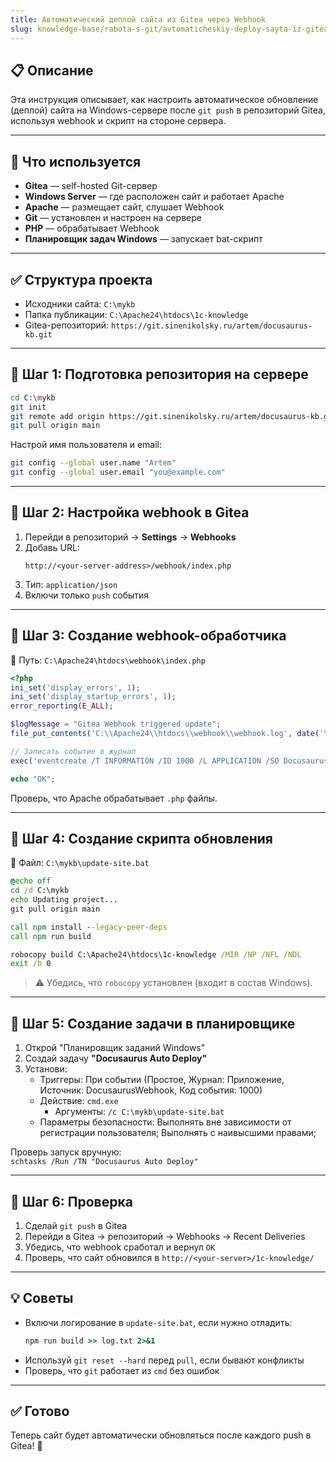 ```yaml
---
title: Автоматический деплой сайта из Gitea через Webhook
slug: knowledge-base/rabota-s-git/avtomaticheskiy-deploy-sayta-iz-gitea-cherez-webhook
---
```


## 📋 Описание
Эта инструкция описывает, как настроить автоматическое обновление (деплой) сайта на Windows-сервере после `git push` в репозиторий Gitea, используя webhook и скрипт на стороне сервера.

---

## 🧱 Что используется
- **Gitea** — self-hosted Git-сервер
- **Windows Server** — где расположен сайт и работает Apache
- **Apache** — размещает сайт, слушает Webhook
- **Git** — установлен и настроен на сервере
- **PHP** — обрабатывает Webhook
- **Планировщик задач Windows** — запускает bat-скрипт

---

## ✅ Структура проекта

- Исходники сайта: `C:\mykb`
- Папка публикации: `C:\Apache24\htdocs\1c-knowledge`
- Gitea-репозиторий: `https://git.sinenikolsky.ru/artem/docusaurus-kb.git`

---

## 🔧 Шаг 1: Подготовка репозитория на сервере

```bash
cd C:\mykb
git init
git remote add origin https://git.sinenikolsky.ru/artem/docusaurus-kb.git
git pull origin main
```

Настрой имя пользователя и email:
```bash
git config --global user.name "Artem"
git config --global user.email "you@example.com"
```

---

## 🔧 Шаг 2: Настройка webhook в Gitea

1. Перейди в репозиторий → **Settings** → **Webhooks**
2. Добавь URL:
   ```
   http://<your-server-address>/webhook/index.php
   ```
3. Тип: `application/json`
4. Включи только `push` события

---

## 🔧 Шаг 3: Создание webhook-обработчика

📁 Путь: `C:\Apache24\htdocs\webhook\index.php`

```php
<?php
ini_set('display_errors', 1);
ini_set('display_startup_errors', 1);
error_reporting(E_ALL);

$logMessage = "Gitea Webhook triggered update";
file_put_contents('C:\\Apache24\\htdocs\\webhook\\webhook.log', date('Y-m-d H:i:s') . " Webhook received\n", FILE_APPEND);

// Записать событие в журнал
exec('eventcreate /T INFORMATION /ID 1000 /L APPLICATION /SO DocusaurusWebhook /D "' . $logMessage . '"');

echo "OK";
```

Проверь, что Apache обрабатывает `.php` файлы.

---

## 🔧 Шаг 4: Создание скрипта обновления

📁 Файл: `C:\mykb\update-site.bat`

```bat
@echo off
cd /d C:\mykb
echo Updating project...
git pull origin main

call npm install --legacy-peer-deps
call npm run build

robocopy build C:\Apache24\htdocs\1c-knowledge /MIR /NP /NFL /NDL
exit /b 0
```

> ⚠️ Убедись, что `robocopy` установлен (входит в состав Windows).

---

## 🔧 Шаг 5: Создание задачи в планировщике

1. Открой "Планировщик заданий Windows"
2. Создай задачу **"Docusaurus Auto Deploy"**
3. Установи:
   - Триггеры: При событии (Простое, Журнал: Приложение, Источник: DocusaurusWebhook, Код события: 1000)
   - Действие: `cmd.exe`
     - Аргументы: `/c C:\mykb\update-site.bat`
   - Параметры безопасности: Выполнять вне зависимости от регистрации пользователя; Выполнять с наивысшими правами;

Проверь запуск вручную:  
`schtasks /Run /TN "Docusaurus Auto Deploy"`

---

## 🧪 Шаг 6: Проверка

1. Сделай `git push` в Gitea
2. Перейди в Gitea → репозиторий → Webhooks → Recent Deliveries
3. Убедись, что webhook сработал и вернул `OK`
4. Проверь, что сайт обновился в `http://<your-server>/1c-knowledge/`

---

## 💡 Советы

- Включи логирование в `update-site.bat`, если нужно отладить:
  ```bat
  npm run build >> log.txt 2>&1
  ```
- Используй `git reset --hard` перед `pull`, если бывают конфликты
- Проверь, что `git` работает из `cmd` без ошибок

---

## ✅ Готово
Теперь сайт будет автоматически обновляться после каждого push в Gitea! 🎉

